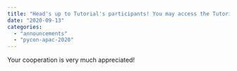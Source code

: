 ```yaml
---
title: "Head's up to Tutorial's participants! You may access the Tutorial at least 10 minutes before Tutorial starts!"
date: "2020-09-13"
categories:
  - "announcements"
  - "pycon-apac-2020"
---
```


Your cooperation is very much appreciated!
